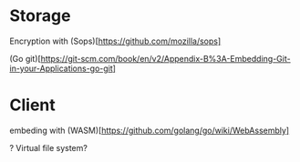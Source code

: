 # Storage

Encryption with (Sops)[https://github.com/mozilla/sops]

(Go git)[https://git-scm.com/book/en/v2/Appendix-B%3A-Embedding-Git-in-your-Applications-go-git]

# Client

embeding with (WASM)[https://github.com/golang/go/wiki/WebAssembly]

? Virtual file system?
